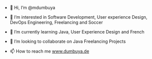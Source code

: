 - 👋 Hi, I’m @mdumbuya
- 👀 I’m interested in Software Development, User experience Design, DevOps Engineering, Freelancing and Soccer
- 🌱 I’m currently learning Java, User Experience Design and French
- 💞️ I’m looking to collaborate on Java Freelancing Projects

- 📫 How to reach me www.dumbuya.de

<!---
mdumbuya/mdumbuya is a ✨ special ✨ repository because its `README.md` (this file) appears on your GitHub profile.
You can click the Preview link to take a look at your changes.
--->
